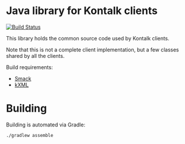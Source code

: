 Java library for Kontalk clients
================================

[![Build Status](https://travis-ci.org/kontalk/client-common-java.svg?branch=master)](https://travis-ci.org/kontalk/client-common-java)

This library holds the common source code used by Kontalk clients.

Note that this is not a complete client implementation, but a few classes shared
by all the clients.

Build requirements:

* [Smack](http://www.igniterealtime.org/projects/smack/)
* [kXML](http://www.kxml.org/)


Building
========

Building is automated via Gradle:

~~~
./gradlew assemble
~~~
